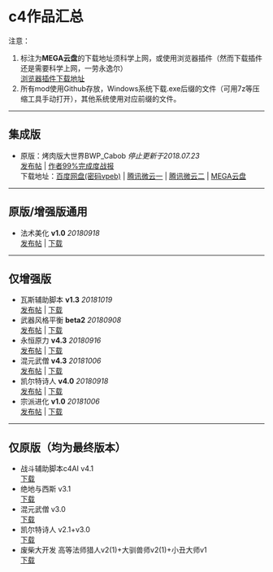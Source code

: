 # c4作品汇总

注意：
1. 标注为**MEGA云盘**的下载地址须科学上网，或使用浏览器插件（然而下载插件还是需要科学上网，一劳永逸尔）  
  [浏览器插件下载地址](https://mega.nz/extensions)
2. 所有mod使用Github存放，Windows系统下载.exe后缀的文件（可用7z等压缩工具手动打开），其他系统使用对应前缀的文件。

---

## 集成版

- 原版：烤肉版大世界BWP_Cabob *停止更新于2018.07.23*  
  [发布帖](https://trow.cc/board/showtopic=29768) | [作者99%完成度战报](https://trow.cc/board/showtopic=29886)  
  下载地址：[百度网盘(密码vpeb)](http://pan.baidu.com/s/1slnzcU5) | [腾讯微云一](https://share.weiyun.com/5jXl4mg) | [腾讯微云二](https://share.weiyun.com/5IrAx2C) | [MEGA云盘](https://mega.nz/#F!ZNFhGL7C!V3qC4v1KyBRqR23P1F5a3w)

---

## 原版/增强版通用

- 法术美化 **v1.0** *20180918*  
  [发布帖](https://trow.cc/board/showtopic=36985) | [下载](https://github.com/Sebastian-c4/PrettySpells/releases/latest)

---

## 仅增强版

- 瓦斯辅助脚本 **v1.3** *20181019*  
  [发布帖](https://trow.cc/board/showtopic=36977) | [下载](https://github.com/Sebastian-c4/Game_Assistant_Scripts/releases/latest)
- 武器风格平衡 **beta2** *20180908*  
  [发布帖](https://trow.cc/board/showtopic=30191) | [下载](https://trow.cc/board/showtopic=30191)
- 永恒原力 **v4.3** *20180916*  
  [发布帖](https://trow.cc/board/showtopic=29204) | [下载](https://github.com/Sebastian-c4/EternalForce/releases/latest)
- 混元武僧 **v4.3** *20181006*  
  [发布帖](https://trow.cc/board/showtopic=29897) | [下载](https://github.com/Sebastian-c4/Hunyuan_Monk/releases/latest)
- 凯尔特诗人 **v4.0** *20180918*  
  [发布帖](https://trow.cc/board/showtopic=36984) | [下载](https://github.com/Sebastian-c4/Celtic_Bard/releases/latest)
- 宗派进化 **v1.0** *20181006*  
  [发布帖](https://trow.cc/board/showtopic=37006) | [下载](https://github.com/Sebastian-c4/Improved_Kits/releases/latest)

---

## 仅原版（均为最终版本）

- 战斗辅助脚本c4AI v4.1  
  [下载](https://github.com/Sebastian-c4/Game_Assistant_Scripts/releases/tag/Original)
- 绝地与西斯 v3.1  
  [下载](https://github.com/Sebastian-c4/EternalForce/releases/tag/v3.1)
- 混元武僧 v3.0  
  [下载](https://github.com/Sebastian-c4/Hunyuan_Monk/releases/tag/v3.0)
- 凯尔特诗人 v2.1+v3.0  
  [下载](https://github.com/Sebastian-c4/Celtic_Bard/releases/tag/Original)
- 废柴大开发 高等法师猎人v2(1)+大驯兽师v2(1)+小丑大师v1  
  [下载](https://trow.cc/board/showtopic=29628)
